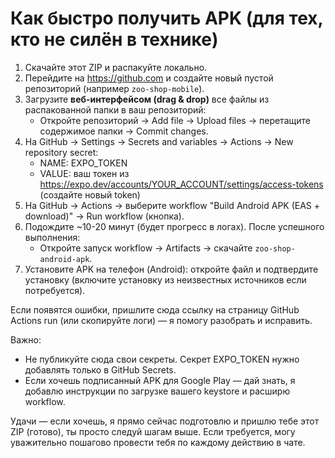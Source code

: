 Как быстро получить APK (для тех, кто не силён в технике)
========================================================

1) Скачайте этот ZIP и распакуйте локально.
2) Перейдите на https://github.com и создайте новый пустой репозиторий (например `zoo-shop-mobile`).
3) Загрузите **веб-интерфейсом (drag & drop)** все файлы из распакованной папки в ваш репозиторий:
   - Откройте репозиторий → Add file → Upload files → перетащите содержимое папки → Commit changes.
4) На GitHub -> Settings -> Secrets and variables -> Actions -> New repository secret:
   - NAME: EXPO_TOKEN
   - VALUE: ваш токен из https://expo.dev/accounts/YOUR_ACCOUNT/settings/access-tokens (создайте новый token)
5) На GitHub → Actions → выберите workflow "Build Android APK (EAS + download)" → Run workflow (кнопка).
6) Подождите ~10-20 минут (будет прогресс в логах). После успешного выполнения:
   - Откройте запуск workflow → Artifacts → скачайте `zoo-shop-android-apk`.
7) Установите APK на телефон (Android): откройте файл и подтвердите установку (включите установку из неизвестных источников если потребуется).

Если появятся ошибки, пришлите сюда ссылку на страницу GitHub Actions run (или скопируйте логи) — я помогу разобрать и исправить.

Важно:
- Не публикуйте сюда свои секреты. Секрет EXPO_TOKEN нужно добавлять только в GitHub Secrets.
- Если хочешь подписанный APK для Google Play — дай знать, я добавлю инструкции по загрузке вашего keystore и расширю workflow.

Удачи — если хочешь, я прямо сейчас подготовлю и пришлю тебе этот ZIP (готово), ты просто следуй шагам выше. Если требуется, могу уважительно пошагово провести тебя по каждому действию в чате.
